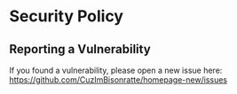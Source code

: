 # Security Policy

## Reporting a Vulnerability

If you found a vulnerability, please open a new issue here:
https://github.com/CuzImBisonratte/homepage-new/issues
